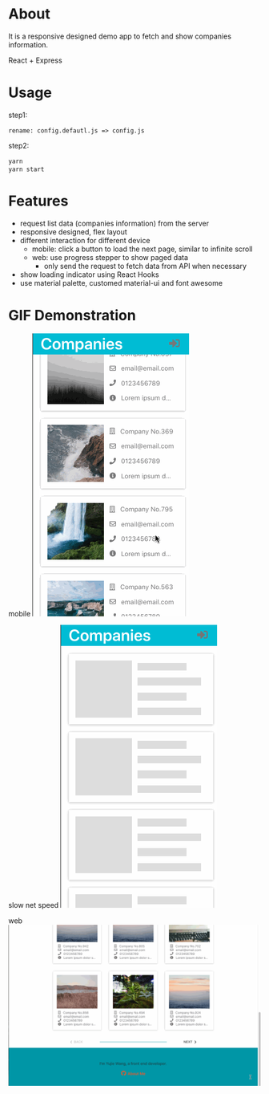 # About

It is a responsive designed demo app to fetch and show companies information.

React + Express

# Usage

step1: 

    rename: config.defautl.js => config.js

step2: 
```
yarn
yarn start
```

# Features

* request list data (companies information) from the server
* responsive designed, flex layout
* different interaction for different device
  * mobile: click a button to load the next page, similar to infinite scroll 
  * web: use progress stepper to show paged data
    * only send the request to fetch data from API when necessary
* show loading indicator using React Hooks
* use material palette, customed material-ui and font awesome


# GIF Demonstration

mobile
![mobile](./gifs/mobile.gif)

slow net speed
![mobile-slow-net](./gifs/mobile-slow-net.gif)

web
![web](./gifs/web.gif)
